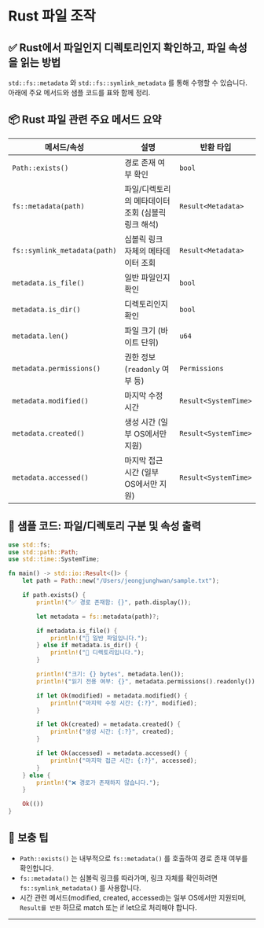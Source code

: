 # Rust 파일 조작

## ✅ Rust에서 파일인지 디렉토리인지 확인하고, 파일 속성을 읽는 방법  
`std::fs::metadata` 와 `std::fs::symlink_metadata` 를 통해 수행할 수 있습니다.  
아래에 주요 메서드와 샘플 코드를 표와 함께 정리.

## 📦 Rust 파일 관련 주요 메서드 요약
| 메서드/속성                      | 설명                                           | 반환 타입             |
|----------------------------------|------------------------------------------------|------------------------|
| `Path::exists()`                | 경로 존재 여부 확인                            | `bool`                 |
| `fs::metadata(path)`            | 파일/디렉토리의 메타데이터 조회 (심볼릭 링크 해석) | `Result<Metadata>`     |
| `fs::symlink_metadata(path)`    | 심볼릭 링크 자체의 메타데이터 조회             | `Result<Metadata>`     |
| `metadata.is_file()`            | 일반 파일인지 확인                             | `bool`                 |
| `metadata.is_dir()`             | 디렉토리인지 확인                              | `bool`                 |
| `metadata.len()`                | 파일 크기 (바이트 단위)                         | `u64`                  |
| `metadata.permissions()`        | 권한 정보 (`readonly` 여부 등)                 | `Permissions`          |
| `metadata.modified()`           | 마지막 수정 시간                               | `Result<SystemTime>`   |
| `metadata.created()`            | 생성 시간 (일부 OS에서만 지원)                 | `Result<SystemTime>`   |
| `metadata.accessed()`           | 마지막 접근 시간 (일부 OS에서만 지원)           | `Result<SystemTime>`   |

## 🧪 샘플 코드: 파일/디렉토리 구분 및 속성 출력
```rust
use std::fs;
use std::path::Path;
use std::time::SystemTime;

fn main() -> std::io::Result<()> {
    let path = Path::new("/Users/jeongjunghwan/sample.txt");

    if path.exists() {
        println!("✅ 경로 존재함: {}", path.display());

        let metadata = fs::metadata(path)?;

        if metadata.is_file() {
            println!("📄 일반 파일입니다.");
        } else if metadata.is_dir() {
            println!("📁 디렉토리입니다.");
        }

        println!("크기: {} bytes", metadata.len());
        println!("읽기 전용 여부: {}", metadata.permissions().readonly());

        if let Ok(modified) = metadata.modified() {
            println!("마지막 수정 시간: {:?}", modified);
        }

        if let Ok(created) = metadata.created() {
            println!("생성 시간: {:?}", created);
        }

        if let Ok(accessed) = metadata.accessed() {
            println!("마지막 접근 시간: {:?}", accessed);
        }
    } else {
        println!("❌ 경로가 존재하지 않습니다.");
    }

    Ok(())
}
```


## 🧠 보충 팁
- `Path::exists()` 는 내부적으로 `fs::metadata()` 를 호출하여 경로 존재 여부를 확인합니다.
- `fs::metadata()` 는 심볼릭 링크를 따라가며, 링크 자체를 확인하려면 `fs::symlink_metadata()` 를 사용합니다.
- 시간 관련 메서드(modified, created, accessed)는 일부 OS에서만 지원되며, `Result를 반환` 하므로 match 또는 if let으로 처리해야 합니다.

---




